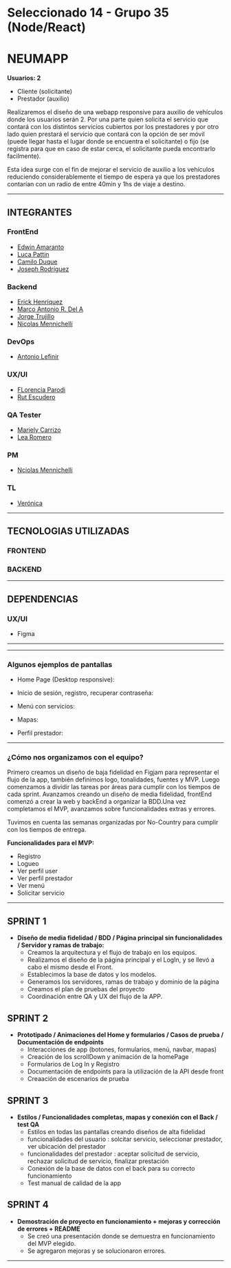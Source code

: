 # Seleccionado 14 - Grupo 35 (Node/React)
# NEUMAPP

**Usuarios: 2**

- Cliente (solicitante)
- Prestador (auxilio)

Realizaremos el diseño de una webapp responsive para auxilio de vehículos donde los usuarios serán 2. Por una parte quien solicita el servicio que contará con los distintos servicios cubiertos por los prestadores y por otro lado quien prestará el servicio que contará con la opción de ser móvil (puede llegar hasta el lugar donde se encuentra el solicitante) o fijo (se registra para que en caso de estar cerca, el solicitante pueda encontrarlo facilmente).

Esta idea surge con el fin de mejorar el servicio de auxilio a los vehículos reduciendo considerablemente el tiempo de espera ya que los prestadores contarían con un radio de entre 40min y 1hs de viaje a destino.

---

## INTEGRANTES

### FrontEnd
- [Edwin Amaranto](https://github.com/EdwinCoder85)
- [Luca Pattin](https://github.com/lupattin)
- [Camilo Duque](https://github.com/camiloduquee)
- [Joseph Rodríguez](https://github.com/eJosR-Coding)

### Backend

- [Erick Henríquez](https://github.com/erickdavidhz7)
- [Marco Antonio R. Del A](https://github.com/MarkMarda)
- [Jorge Trujillo](https://github.com/xiriuxb)
- [Nicolas Mennichelli](https://guthub.com/michiqueli)

### DevOps
- [Antonio Lefinir](https://github.com/alefinir)

### UX/UI

- [FLorencia Parodi](https://github.com/florenciaParodi)
- [Rut Escudero](https://github.com/rutymiriam)

### QA Tester

- [Mariely Carrizo](https://www.linkedin.com/in/carrizomariely/)
- [Lea Romero](https://www.linkedin.com/in/lea-romero-ar)

### PM
- [Nciolas Mennichelli](https://github.com/michiqueli)

### TL
- [Verónica](http://github.com/veritoa45)

***
## TECNOLOGIAS UTILIZADAS

### FRONTEND

### BACKEND
***

## DEPENDENCIAS

### UX/UI
- Figma

***
***

### **Algunos ejemplos de pantallas**

- Home Page (Desktop responsive):

- Inicio de sesión, registro, recuperar contraseña:

- Menú con servicios:

- Mapas:

- Perfil prestador:

***

### **¿Cómo nos organizamos con el equipo?**

Primero creamos un diseño de baja fidelidad en Figjam para representar el flujo de la app, también definimos logo, tonalidades, fuentes y  MVP.
Luego comenzamos a dividir las tareas por áreas para cumplir con los tiempos de cada sprint. Avanzamos creando un diseño de media fidelidad, frontEnd comenzó a crear la web y backEnd a organizar la BDD.Una vez completamos el MVP, avanzamos sobre funcionalidades extras y errores.

Tuvimos en cuenta las semanas organizadas por No-Country para cumplir con los tiempos de entrega.

**Funcionalidades para el MVP:**
- Registro
- Logueo
- Ver perfil user
- Ver perfil prestador
- Ver menú
- Solicitar servicio

***

## SPRINT 1
- **Diseño de media fidelidad / BDD / Página principal sin funcionalidades / Servidor y ramas de trabajo:**
  - Creamos la arquitectura y el flujo de trabajo en los equipos.
  - Realizamos el diseño de la página principal y el LogIn, y se llevó a cabo el mismo desde el Front.
  - Establecimos la base de datos y los modelos.
  - Generamos los servidores, ramas de trabajo y dominio de la página
  - Creamos el plan de pruebas del proyecto
  - Coordinación entre QA y UX del flujo de la APP.

## SPRINT 2
- **Prototipado / Animaciones del Home y formularios / Casos de prueba / Documentación de endpoints**
  - Interacciones de app (botones, formularios, menú, navbar, mapas)
  - Creación de los scrollDown y animación de la homePage
  - Formularios de Log In y Registro
  - Documentación de endpoints para la utilización de la API desde front
  - Creaación de escenarios de prueba

## SPRINT 3
- **Estilos / Funcionalidades completas, mapas y conexión con el Back / test QA**
  - Estilos en todas las pantallas creando diseños de alta fidelidad
  - funcionalidades del usuario : solcitar servicio, seleccionar prestador, ver ubicación del prestador
  - funcionalidades del prestador : aceptar solicitud de servicio, rechazar solicitud de servicio, finalizar prestación
  - Conexión de la base de datos con el back para su correcto funcionamiento
  - Test manual de calidad de la app

## SPRINT 4
- **Demostración de proyecto en funcionamiento + mejoras y corrección de errores + README**
  - Se creó una presentación donde se demuestra en funcionamiento del MVP elegido.
  - Se agregaron mejoras y se solucionaron errores. 

***
